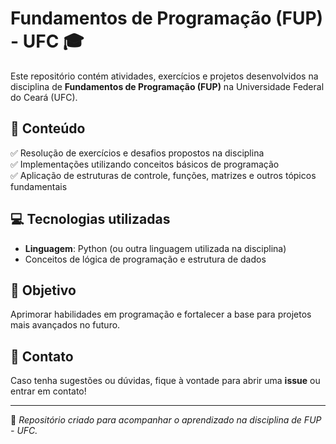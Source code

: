 # Fundamentos de Programação (FUP) - UFC 🎓

Este repositório contém atividades, exercícios e projetos desenvolvidos na disciplina de **Fundamentos de Programação (FUP)** na Universidade Federal do Ceará (UFC).

## 📌 Conteúdo  
✅ Resolução de exercícios e desafios propostos na disciplina  
✅ Implementações utilizando conceitos básicos de programação  
✅ Aplicação de estruturas de controle, funções, matrizes e outros tópicos fundamentais  

## 💻 Tecnologias utilizadas  
- **Linguagem**: Python (ou outra linguagem utilizada na disciplina)  
- Conceitos de lógica de programação e estrutura de dados  

## 🚀 Objetivo  
Aprimorar habilidades em programação e fortalecer a base para projetos mais avançados no futuro.  

## 📩 Contato  
Caso tenha sugestões ou dúvidas, fique à vontade para abrir uma **issue** ou entrar em contato!  

---

🔹 *Repositório criado para acompanhar o aprendizado na disciplina de FUP - UFC.*
